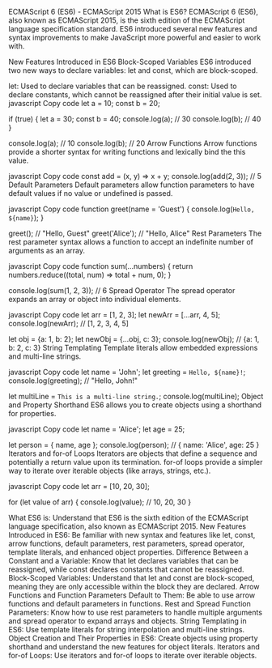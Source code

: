 ECMAScript 6 (ES6) - ECMAScript 2015
What is ES6?
ECMAScript 6 (ES6), also known as ECMAScript 2015, is the sixth edition of the ECMAScript language specification standard. ES6 introduced several new features and syntax improvements to make JavaScript more powerful and easier to work with.

New Features Introduced in ES6
Block-Scoped Variables
ES6 introduced two new ways to declare variables: let and const, which are block-scoped.

let: Used to declare variables that can be reassigned.
const: Used to declare constants, which cannot be reassigned after their initial value is set.
javascript
Copy code
let a = 10;
const b = 20;

if (true) {
let a = 30;
const b = 40;
console.log(a); // 30
console.log(b); // 40
}

console.log(a); // 10
console.log(b); // 20
Arrow Functions
Arrow functions provide a shorter syntax for writing functions and lexically bind the this value.

javascript
Copy code
const add = (x, y) => x + y;
console.log(add(2, 3)); // 5
Default Parameters
Default parameters allow function parameters to have default values if no value or undefined is passed.

javascript
Copy code
function greet(name = 'Guest') {
console.log(`Hello, ${name}`);
}

greet(); // "Hello, Guest"
greet('Alice'); // "Hello, Alice"
Rest Parameters
The rest parameter syntax allows a function to accept an indefinite number of arguments as an array.

javascript
Copy code
function sum(...numbers) {
return numbers.reduce((total, num) => total + num, 0);
}

console.log(sum(1, 2, 3)); // 6
Spread Operator
The spread operator expands an array or object into individual elements.

javascript
Copy code
let arr = [1, 2, 3];
let newArr = [...arr, 4, 5];
console.log(newArr); // [1, 2, 3, 4, 5]

let obj = {a: 1, b: 2};
let newObj = {...obj, c: 3};
console.log(newObj); // {a: 1, b: 2, c: 3}
String Templating
Template literals allow embedded expressions and multi-line strings.

javascript
Copy code
let name = 'John';
let greeting = `Hello, ${name}!`;
console.log(greeting); // "Hello, John!"

let multiLine = `This is a
multi-line string.`;
console.log(multiLine);
Object and Property Shorthand
ES6 allows you to create objects using a shorthand for properties.

javascript
Copy code
let name = 'Alice';
let age = 25;

let person = { name, age };
console.log(person); // { name: 'Alice', age: 25 }
Iterators and for-of Loops
Iterators are objects that define a sequence and potentially a return value upon its termination. for-of loops provide a simpler way to iterate over iterable objects (like arrays, strings, etc.).

javascript
Copy code
let arr = [10, 20, 30];

for (let value of arr) {
console.log(value); // 10, 20, 30
}

What ES6 is: Understand that ES6 is the sixth edition of the ECMAScript language specification, also known as ECMAScript 2015.
New Features Introduced in ES6: Be familiar with new syntax and features like let, const, arrow functions, default parameters, rest parameters, spread operator, template literals, and enhanced object properties.
Difference Between a Constant and a Variable: Know that let declares variables that can be reassigned, while const declares constants that cannot be reassigned.
Block-Scoped Variables: Understand that let and const are block-scoped, meaning they are only accessible within the block they are declared.
Arrow Functions and Function Parameters Default to Them: Be able to use arrow functions and default parameters in functions.
Rest and Spread Function Parameters: Know how to use rest parameters to handle multiple arguments and spread operator to expand arrays and objects.
String Templating in ES6: Use template literals for string interpolation and multi-line strings.
Object Creation and Their Properties in ES6: Create objects using property shorthand and understand the new features for object literals.
Iterators and for-of Loops: Use iterators and for-of loops to iterate over iterable objects.
